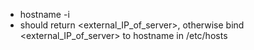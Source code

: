 - hostname -i
 - should return <external_IP_of_server>, otherwise bind <external_IP_of_server> to hostname in /etc/hosts
